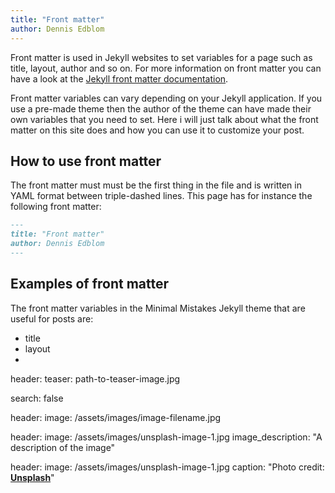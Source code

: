```yaml
---
title: "Front matter"
author: Dennis Edblom
---
```

Front matter is used in Jekyll websites to set variables for a page such as title, layout, author and so on. For more information on front matter you can have a look at the [Jekyll front matter documentation](https://jekyllrb.com/docs/front-matter/).


Front matter variables can vary depending on your Jekyll application. If you use a pre-made theme then  the author of the theme can have made their own variables that you need to set. Here i will just talk about what the front matter on this site does and how you can use it to customize your post.

## How to use front matter
The front matter must must be the first thing in the file and is written in YAML format between triple-dashed lines. This page has for instance the following front matter:

```Markdown
---
title: "Front matter"
author: Dennis Edblom
---
```

## Examples of front matter 

The front matter variables in the Minimal Mistakes Jekyll theme that are useful for posts are:

* title
* layout
* 

header:
  teaser: path-to-teaser-image.jpg


search: false

header:
  image: /assets/images/image-filename.jpg

header:
  image: /assets/images/unsplash-image-1.jpg
  image_description: "A description of the image"


header:
  image: /assets/images/unsplash-image-1.jpg
  caption: "Photo credit: [**Unsplash**](https://unsplash.com)"
